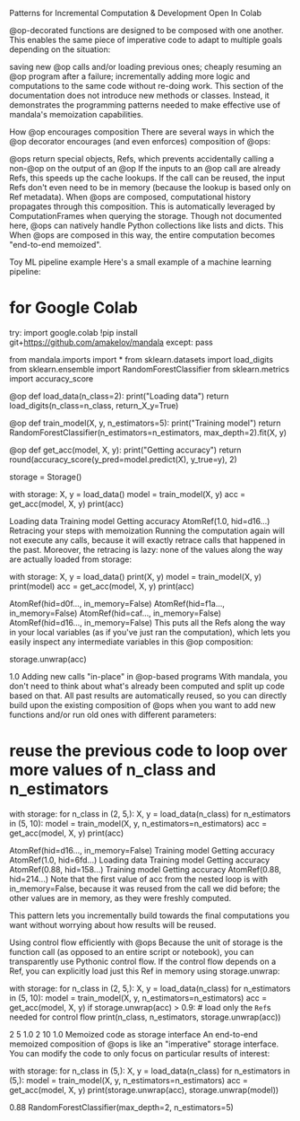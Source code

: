 Patterns for Incremental Computation & Development
Open In Colab

@op-decorated functions are designed to be composed with one another. This enables the same piece of imperative code to adapt to multiple goals depending on the situation:

saving new @op calls and/or loading previous ones;
cheaply resuming an @op program after a failure;
incrementally adding more logic and computations to the same code without re-doing work.
This section of the documentation does not introduce new methods or classes. Instead, it demonstrates the programming patterns needed to make effective use of mandala's memoization capabilities.

How @op encourages composition
There are several ways in which the @op decorator encourages (and even enforces) composition of @ops:

@ops return special objects, Refs, which prevents accidentally calling a non-@op on the output of an @op
If the inputs to an @op call are already Refs, this speeds up the cache lookups.
If the call can be reused, the input Refs don't even need to be in memory (because the lookup is based only on Ref metadata).
When @ops are composed, computational history propagates through this composition. This is automatically leveraged by ComputationFrames when querying the storage.
Though not documented here, @ops can natively handle Python collections like lists and dicts. This
When @ops are composed in this way, the entire computation becomes "end-to-end memoized".

Toy ML pipeline example
Here's a small example of a machine learning pipeline:


# for Google Colab
try:
    import google.colab
    !pip install git+https://github.com/amakelov/mandala
except:
    pass

from mandala.imports import *
from sklearn.datasets import load_digits
from sklearn.ensemble import RandomForestClassifier
from sklearn.metrics import accuracy_score

@op
def load_data(n_class=2):
    print("Loading data")
    return load_digits(n_class=n_class, return_X_y=True)

@op
def train_model(X, y, n_estimators=5):
    print("Training model")
    return RandomForestClassifier(n_estimators=n_estimators,
                                  max_depth=2).fit(X, y)

@op
def get_acc(model, X, y):
    print("Getting accuracy")
    return round(accuracy_score(y_pred=model.predict(X), y_true=y), 2)

storage = Storage()

with storage:
    X, y = load_data() 
    model = train_model(X, y)
    acc = get_acc(model, X, y)
    print(acc)

Loading data
Training model
Getting accuracy
AtomRef(1.0, hid=d16...)
Retracing your steps with memoization
Running the computation again will not execute any calls, because it will exactly retrace calls that happened in the past. Moreover, the retracing is lazy: none of the values along the way are actually loaded from storage:


with storage:
    X, y = load_data() 
    print(X, y)
    model = train_model(X, y)
    print(model)
    acc = get_acc(model, X, y)
    print(acc)

AtomRef(hid=d0f..., in_memory=False) AtomRef(hid=f1a..., in_memory=False)
AtomRef(hid=caf..., in_memory=False)
AtomRef(hid=d16..., in_memory=False)
This puts all the Refs along the way in your local variables (as if you've just ran the computation), which lets you easily inspect any intermediate variables in this @op composition:


storage.unwrap(acc)

1.0
Adding new calls "in-place" in @op-based programs
With mandala, you don't need to think about what's already been computed and split up code based on that. All past results are automatically reused, so you can directly build upon the existing composition of @ops when you want to add new functions and/or run old ones with different parameters:


# reuse the previous code to loop over more values of n_class and n_estimators 
with storage:
    for n_class in (2, 5,):
        X, y = load_data(n_class) 
        for n_estimators in (5, 10):
            model = train_model(X, y, n_estimators=n_estimators)
            acc = get_acc(model, X, y)
            print(acc)

AtomRef(hid=d16..., in_memory=False)
Training model
Getting accuracy
AtomRef(1.0, hid=6fd...)
Loading data
Training model
Getting accuracy
AtomRef(0.88, hid=158...)
Training model
Getting accuracy
AtomRef(0.88, hid=214...)
Note that the first value of acc from the nested loop is with in_memory=False, because it was reused from the call we did before; the other values are in memory, as they were freshly computed.

This pattern lets you incrementally build towards the final computations you want without worrying about how results will be reused.

Using control flow efficiently with @ops
Because the unit of storage is the function call (as opposed to an entire script or notebook), you can transparently use Pythonic control flow. If the control flow depends on a Ref, you can explicitly load just this Ref in memory using storage.unwrap:


with storage:
    for n_class in (2, 5,):
        X, y = load_data(n_class) 
        for n_estimators in (5, 10):
            model = train_model(X, y, n_estimators=n_estimators)
            acc = get_acc(model, X, y)
            if storage.unwrap(acc) > 0.9: # load only the `Ref`s needed for control flow
                print(n_class, n_estimators, storage.unwrap(acc))

2 5 1.0
2 10 1.0
Memoized code as storage interface
An end-to-end memoized composition of @ops is like an "imperative" storage interface. You can modify the code to only focus on particular results of interest:


with storage:
    for n_class in (5,):
        X, y = load_data(n_class) 
        for n_estimators in (5,):
            model = train_model(X, y, n_estimators=n_estimators)
            acc = get_acc(model, X, y)
            print(storage.unwrap(acc), storage.unwrap(model))

0.88 RandomForestClassifier(max_depth=2, n_estimators=5)
